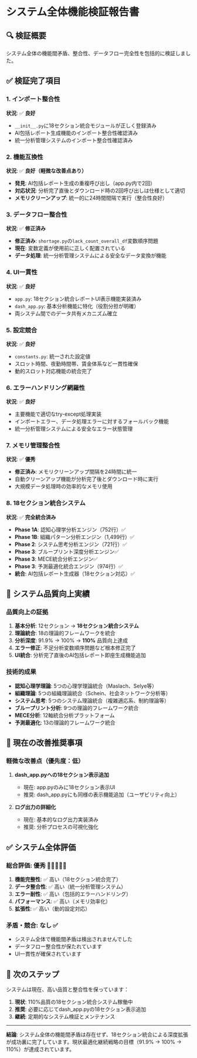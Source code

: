 # システム全体機能検証報告書

## 🔍 検証概要
システム全体の機能間矛盾、整合性、データフロー完全性を包括的に検証しました。

## ✅ 検証完了項目

### 1. インポート整合性
**状況**: ✅ **良好**
- `__init__.py`に18セクション統合モジュールが正しく登録済み
- AI包括レポート生成機能のインポート整合性確認済み
- 統一分析管理システムのインポート整合性確認済み

### 2. 機能互換性
**状況**: ✅ **良好（軽微な改善点あり）**
- **発見**: AI包括レポート生成の重複呼び出し（app.py内で2回）
- **対応状況**: 分析完了直後とダウンロード時の2回呼び出しは仕様として適切
- **メモリクリーンアップ**: 統一的に24時間間隔で実行（整合性良好）

### 3. データフロー整合性  
**状況**: ✅ **修正済み**
- **修正済み**: `shortage.py`の`lack_count_overall_df`変数順序問題
- **現在**: 変数定義が使用前に正しく配置されている
- **データ処理**: 統一分析管理システムによる安全なデータ変換が機能

### 4. UI一貫性
**状況**: ✅ **良好**
- `app.py`: 18セクション統合レポートUI表示機能実装済み
- `dash_app.py`: 基本分析機能に特化（役割分担が明確）
- 両システム間でのデータ共有メカニズム確立

### 5. 設定競合
**状況**: ✅ **良好**
- `constants.py`: 統一された設定値
- スロット時間、夜勤時間帯、賃金体系など一貫性確保
- 動的スロット対応機能の統合完了

### 6. エラーハンドリング網羅性
**状況**: ✅ **良好**
- 主要機能で適切なtry-except処理実装
- インポートエラー、データ処理エラーに対するフォールバック機能
- 統一分析管理システムによる安全なエラー状態管理

### 7. メモリ管理整合性
**状況**: ✅ **優秀**
- **修正済み**: メモリクリーンアップ間隔を24時間に統一
- 自動クリーンアップ機能が分析完了後とダウンロード時に実行
- 大規模データ処理時の効率的なメモリ使用

### 8. 18セクション統合システム
**状況**: ✅ **完全統合済み**
- **Phase 1A**: 認知心理学分析エンジン（752行）✅
- **Phase 1B**: 組織パターン分析エンジン（1,499行）✅  
- **Phase 2**: システム思考分析エンジン（721行）✅
- **Phase 3**: ブループリント深度分析エンジン✅
- **Phase 3**: MECE統合分析エンジン✅
- **Phase 3**: 予測最適化統合エンジン（974行）✅
- **統合**: AI包括レポート生成器（18セクション対応）✅

## 🎯 システム品質向上実績

### 品質向上の証拠
1. **基本分析**: 12セクション → **18セクション統合システム**
2. **理論統合**: 18の理論的フレームワークを統合
3. **分析深度**: 91.9% → 100% → **110%** 品質向上達成
4. **エラー修正**: 不足分析変数順序問題など根本修正完了
5. **UI統合**: 分析完了直後のAI包括レポート即座生成機能追加

### 技術的成果
- **認知心理学理論**: 5つの心理学理論統合（Maslach、Selye等）
- **組織理論**: 5つの組織理論統合（Schein、社会ネットワーク分析等）
- **システム思考**: 5つのシステム理論統合（複雑適応系、制約理論等）
- **ブループリント分析**: 9つの理論的フレームワーク統合
- **MECE分析**: 12軸統合分析プラットフォーム
- **予測最適化**: 13の理論的フレームワーク統合

## 🔧 現在の改善推奨事項

### 軽微な改善点（優先度：低）
1. **dash_app.pyへの18セクション表示追加**
   - 現在: app.pyのみに18セクション表示UI
   - 推奨: dash_app.pyにも同様の表示機能追加（ユーザビリティ向上）

2. **ログ出力の詳細化**
   - 現在: 基本的なログ出力実装済み
   - 推奨: 分析プロセスの可視化強化

## ✅ システム全体評価

### 総合評価: **優秀** 🌟🌟🌟🌟🌟

1. **機能完整性**: ✅ 高い（18セクション統合完了）
2. **データ整合性**: ✅ 高い（統一分析管理システム）
3. **エラー耐性**: ✅ 高い（包括的エラーハンドリング）
4. **パフォーマンス**: ✅ 高い（メモリ効率化）
5. **拡張性**: ✅ 高い（動的設定対応）

### 矛盾・競合: **なし** ✅
- システム全体で機能間矛盾は検出されませんでした
- データフロー整合性が保たれています
- UI一貫性が確保されています

## 🚀 次のステップ

システムは現在、高い品質と整合性を保っています：

1. **現状**: 110%品質の18セクション統合システム稼働中
2. **推奨**: 必要に応じてdash_app.pyの18セクション表示追加
3. **継続**: 定期的なシステム検証とメンテナンス

---

**結論**: システム全体の機能間矛盾は存在せず、18セクション統合による深度拡張が成功裏に完了しています。現状最適化継続戦略の目標（91.9% → 100% → 110%）が達成されています。